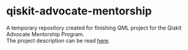 # qiskit-advocate-mentorship
A temporary repository created for finishing QML project for the Qiskit Advocate Mentorship Program. <br>
The project description can be read [here](https://github.com/qiskit-community/qiskit-advocate-mentorship-program/issues/43).
